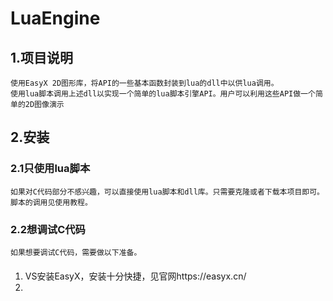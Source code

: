 # LuaEngine
## 1.项目说明
    使用EasyX 2D图形库，将API的一些基本函数封装到lua的dll中以供lua调用。
    使用lua脚本调用上述dll以实现一个简单的lua脚本引擎API。用户可以利用这些API做一个简单的2D图像演示
## 2.安装
### 2.1只使用lua脚本
    如果对C代码部分不感兴趣，可以直接使用lua脚本和dll库。只需要克隆或者下载本项目即可。脚本的调用见使用教程。
### 2.2想调试C代码
    如果想要调试C代码，需要做以下准备。
####
1. VS安装EasyX，安装十分快捷，见官网https://easyx.cn/
2. 